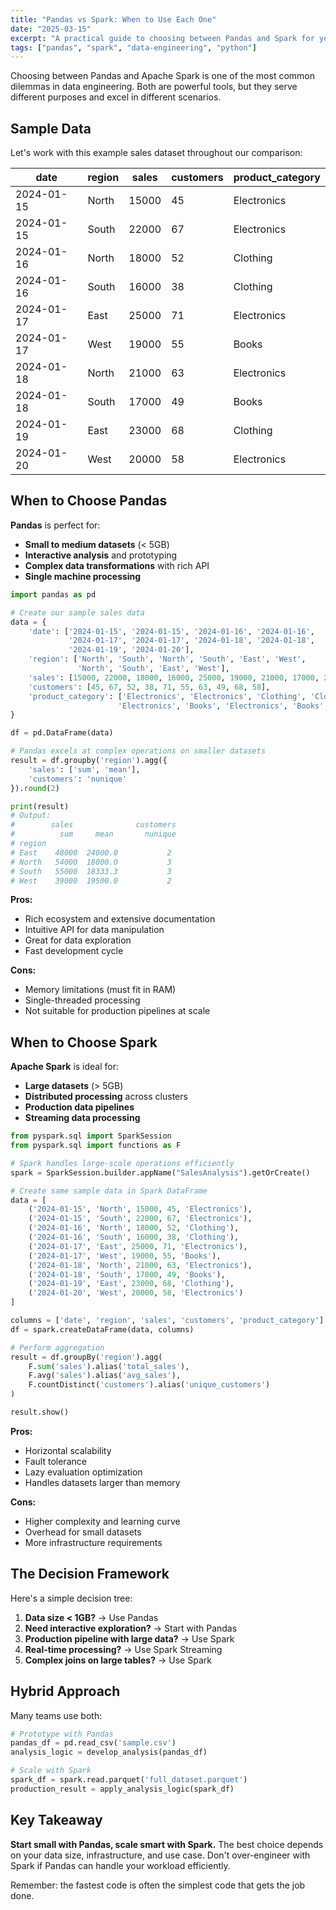```yaml
---
title: "Pandas vs Spark: When to Use Each One"
date: "2025-03-15"
excerpt: "A practical guide to choosing between Pandas and Spark for your data processing needs. Learn when each tool shines and how to make the right choice."
tags: ["pandas", "spark", "data-engineering", "python"]
---
```


Choosing between Pandas and Apache Spark is one of the most common dilemmas in data engineering. Both are powerful tools, but they serve different purposes and excel in different scenarios.

## Sample Data

Let's work with this example sales dataset throughout our comparison:

| date       | region    | sales | customers | product_category |
|------------|-----------|-------|-----------|------------------|
| 2024-01-15 | North     | 15000 | 45        | Electronics      |
| 2024-01-15 | South     | 22000 | 67        | Electronics      |
| 2024-01-16 | North     | 18000 | 52        | Clothing         |
| 2024-01-16 | South     | 16000 | 38        | Clothing         |
| 2024-01-17 | East      | 25000 | 71        | Electronics      |
| 2024-01-17 | West      | 19000 | 55        | Books            |
| 2024-01-18 | North     | 21000 | 63        | Electronics      |
| 2024-01-18 | South     | 17000 | 49        | Books            |
| 2024-01-19 | East      | 23000 | 68        | Clothing         |
| 2024-01-20 | West      | 20000 | 58        | Electronics      |

## When to Choose Pandas

**Pandas** is perfect for:

- **Small to medium datasets** (< 5GB)
- **Interactive analysis** and prototyping
- **Complex data transformations** with rich API
- **Single machine processing**

```python
import pandas as pd

# Create our sample sales data
data = {
    'date': ['2024-01-15', '2024-01-15', '2024-01-16', '2024-01-16', 
             '2024-01-17', '2024-01-17', '2024-01-18', '2024-01-18',
             '2024-01-19', '2024-01-20'],
    'region': ['North', 'South', 'North', 'South', 'East', 'West', 
               'North', 'South', 'East', 'West'],
    'sales': [15000, 22000, 18000, 16000, 25000, 19000, 21000, 17000, 23000, 20000],
    'customers': [45, 67, 52, 38, 71, 55, 63, 49, 68, 58],
    'product_category': ['Electronics', 'Electronics', 'Clothing', 'Clothing',
                        'Electronics', 'Books', 'Electronics', 'Books', 'Clothing', 'Electronics']
}

df = pd.DataFrame(data)

# Pandas excels at complex operations on smaller datasets
result = df.groupby('region').agg({
    'sales': ['sum', 'mean'],
    'customers': 'nunique'
}).round(2)

print(result)
# Output:
#        sales              customers
#          sum     mean       nunique
# region                            
# East    48000  24000.0           2
# North   54000  18000.0           3
# South   55000  18333.3           3
# West    39000  19500.0           2
```

**Pros:**
- Rich ecosystem and extensive documentation
- Intuitive API for data manipulation
- Great for data exploration
- Fast development cycle

**Cons:**
- Memory limitations (must fit in RAM)
- Single-threaded processing
- Not suitable for production pipelines at scale

## When to Choose Spark

**Apache Spark** is ideal for:

- **Large datasets** (> 5GB)
- **Distributed processing** across clusters
- **Production data pipelines**
- **Streaming data processing**

```python
from pyspark.sql import SparkSession
from pyspark.sql import functions as F

# Spark handles large-scale operations efficiently
spark = SparkSession.builder.appName("SalesAnalysis").getOrCreate()

# Create same sample data in Spark DataFrame
data = [
    ('2024-01-15', 'North', 15000, 45, 'Electronics'),
    ('2024-01-15', 'South', 22000, 67, 'Electronics'),
    ('2024-01-16', 'North', 18000, 52, 'Clothing'),
    ('2024-01-16', 'South', 16000, 38, 'Clothing'),
    ('2024-01-17', 'East', 25000, 71, 'Electronics'),
    ('2024-01-17', 'West', 19000, 55, 'Books'),
    ('2024-01-18', 'North', 21000, 63, 'Electronics'),
    ('2024-01-18', 'South', 17000, 49, 'Books'),
    ('2024-01-19', 'East', 23000, 68, 'Clothing'),
    ('2024-01-20', 'West', 20000, 58, 'Electronics')
]

columns = ['date', 'region', 'sales', 'customers', 'product_category']
df = spark.createDataFrame(data, columns)

# Perform aggregation
result = df.groupBy('region').agg(
    F.sum('sales').alias('total_sales'),
    F.avg('sales').alias('avg_sales'),
    F.countDistinct('customers').alias('unique_customers')
)

result.show()
```

**Pros:**
- Horizontal scalability
- Fault tolerance
- Lazy evaluation optimization
- Handles datasets larger than memory

**Cons:**
- Higher complexity and learning curve
- Overhead for small datasets
- More infrastructure requirements

## The Decision Framework

Here's a simple decision tree:

1. **Data size < 1GB?** → Use Pandas
2. **Need interactive exploration?** → Start with Pandas
3. **Production pipeline with large data?** → Use Spark
4. **Real-time processing?** → Use Spark Streaming
5. **Complex joins on large tables?** → Use Spark

## Hybrid Approach

Many teams use both:

```python
# Prototype with Pandas
pandas_df = pd.read_csv('sample.csv')
analysis_logic = develop_analysis(pandas_df)

# Scale with Spark
spark_df = spark.read.parquet('full_dataset.parquet')
production_result = apply_analysis_logic(spark_df)
```

## Key Takeaway

**Start small with Pandas, scale smart with Spark.** The best choice depends on your data size, infrastructure, and use case. Don't over-engineer with Spark if Pandas can handle your workload efficiently.

Remember: the fastest code is often the simplest code that gets the job done.
